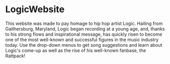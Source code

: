 # LogicWebsite

This website was made to pay homage to hip hop artist Logic. Hailing from Gaithersburg, Maryland, Logic began recording at a young age, and, thanks to his strong flows and inspirational message, has quickly risen to become one of the most well-known and successful figures in the music industry today. Use the drop-down menus to get song suggestions and learn about Logic's come-up as well as the rise of his well-known fanbase, the Rattpack!
